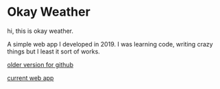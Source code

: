 # Okay Weather

hi, this is okay weather. 

A simple web app I developed in 2019. 
I was learning code, writing crazy things 
but I least it sort of works. 

[older version for github](https://jeremie-r.github.io/OkayWeather/)

[current web app](https://roberrini.com/apps/okayweather/index.html)
